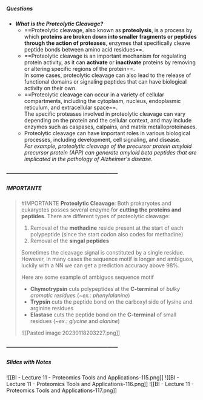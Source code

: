 ##### Questions
- ***What is the Proteolytic Cleavage?***
	- ==Proteolytic cleavage, also known as **proteolysis**, is a process by which **proteins are broken down into smaller fragments or peptides through the action of proteases**, enzymes that specifically cleave peptide bonds between amino acid residues==.
	- ==Proteolytic cleavage is an important mechanism for regulating protein activity, as it can **activate** or **inactivate** proteins by removing or altering specific regions of the protein==. <br>In some cases, proteolytic cleavage can also lead to the release of functional domains or signaling peptides that can have biological activity on their own.
	- ==Proteolytic cleavage can occur in a variety of cellular compartments, including the cytoplasm, nucleus, endoplasmic reticulum, and extracellular space==. <br>The specific proteases involved in proteolytic cleavage can vary depending on the protein and the cellular context, and may include enzymes such as caspases, calpains, and matrix metalloproteinases.
	- Proteolytic cleavage can have important roles in various biological processes, including development, cell signaling, and disease. <br>*For example, proteolytic cleavage of the precursor protein amyloid precursor protein (APP) can generate amyloid beta peptides that are implicated in the pathology of Alzheimer's disease*.

##### —————————————————————
##### IMPORTANTE

> #IMPORTANTE **Proteolytic Cleavage**:
> Both prokaryotes and eukaryotes posses several enzyme for **cutting the proteins and peptides**.
> There are different types of proteolytic cleavage:
> 1. Removal of the **methadine** reside present at the start of each polypeptide (since the start codon also codes for methadine)
> 2. Removal of the **singal peptides**
> 
> Sometimes the cleavage signal is constituted by a single residue.
> However, in many cases the sequence motif is longer and ambiguos, luckily with a NN we can get a prediction accuracy above $98\%$.
> 
> Here are some example of ambiguos sequence motif
> - **Chymotrypsin** cuts polypeptides at the **C-terminal** of *bulky aromatic residues* (*~ex.: phenylalanine*)
> - **Trypsin** cuts the peptide bond on the carboxyl side of lysine and arginine residues
> - **Elastase** cuts the peptide bond on the **C-terminal** of small residues (*~ex.: glycine* and *alanine*)
> 
> ![[Pasted image 20230118203227.png]]

##### —————————————————————
##### Slides with Notes
![[BI - Lecture 11 - Proteomics Tools and Applications-115.png]] ![[BI - Lecture 11 - Proteomics Tools and Applications-116.png]] ![[BI - Lecture 11 - Proteomics Tools and Applications-117.png]]
